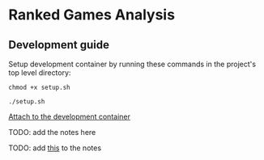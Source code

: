 # Ranked Games Analysis

## Development guide

Setup development container by running these commands in the project's top level directory:

`chmod +x setup.sh`

 `./setup.sh`

[Attach to the development container](https://github.com/KAIR-ISZ/lectures/blob/main/Data%20Analytics/img/Obraz3.png)


TODO: add the notes here

TODO: add [this](https://www.kaggle.com/code/servietsky/league-of-legends-what-to-do-in-first-10-min) to the notes